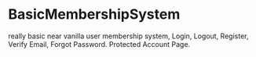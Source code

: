 # BasicMembershipSystem
really basic near vanilla user membership system, Login, Logout, Register, Verify Email, Forgot Password. Protected Account Page.
